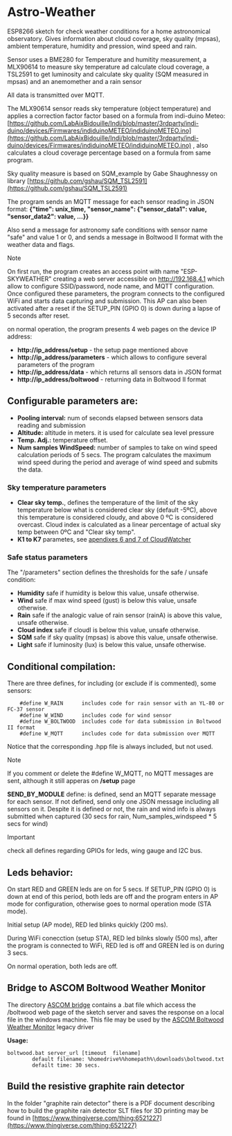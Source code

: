 # Astro-Weather
ESP8266 sketch for check weather conditions for a home astronomical observatory.  Gives information about cloud coverage, sky quality (mpsas), ambient temperature, humidity and pression, wind speed and rain.


Sensor uses a BME280 for Temperature and humitity measurement, a MLX90614 to measure sky temperature ad calculate cloud coverage, a TSL2591 to get luminosity and calculate sky quality (SQM measured in mpsas) and an anemomether and a rain sensor

All data is transmitted over MQTT.

The MLX90614 sensor reads sky temperature (object temperature) and applies a correction factor factor based on a formula from indi-duino Meteo: [https://github.com/LabAixBidouille/Indi/blob/master/3rdparty/indi-duino/devices/Firmwares/indiduinoMETEO/indiduinoMETEO.ino](https://github.com/LabAixBidouille/Indi/blob/master/3rdparty/indi-duino/devices/Firmwares/indiduinoMETEO/indiduinoMETEO.ino) , also calculates a cloud coverage percentage based on a formula from same program.

Sky quality measure is based on SQM_example by Gabe Shaughnessy on library [https://github.com/gshau/SQM_TSL2591](https://github.com/gshau/SQM_TSL2591)

The program sends an MQTT message for each sensor reading in JSON format:
**{"time": unix_time, "sensor_name": {"sensor_data1": value, "sensor_data2": value, ...}}**

Also send a message for astronomy safe conditions with sensor name "safe" and value 1 or 0, and sends a message in Boltwood II format with the weather data and flags.

> [!NOTE]
> On first run, the program creates an access point with name "ESP-SKYWEATHER" creating a web server accessible on http://192.168.4.1 which allow to configure SSID/password, node name, and MQTT configuration. Once configured these parameters, the program connects to the configured WiFi and starts data capturing and submission. This AP can also been activated after a reset if the SETUP_PIN (GPIO 0) is down during a lapse of 5 seconds after reset.

on normal operation, the program presents 4 web pages on the device IP address:
-	**http://ip_address/setup** - the setup page mentioned above
-	**http://ip_address/parameters** - which allows to configure several parameters of the program
-	**http://ip_address/data** - which returns all sensors data in JSON format
-	**http://ip_address/boltwood** - returning data in Boltwood II format

## Configurable parameters are:
- **Pooling interval:** num of seconds elapsed between sensors data reading and submission
- **Altitude:** altitude in meters. it is used for calculate sea level pressure
- **Temp. Adj.:** temperature offset.
- **Num samples WindSpeed:** number of samples to take on wind speed calculation periods of 5 secs.
The program calculates the maximum wind speed during the period and average of wind speed and submits the data.


### Sky temperature parameters
- **Clear sky temp.**, defines the temperature of the limit of the sky temperature below what is considered clear sky (default -5ºC), above this temperature is considered cloudy, and above 0 ºC is considered overcast. Cloud index is calculated as a linear percentage of actual sky temp between 0ºC and "Clear sky temp".
- **K1 to K7** parametes, see [apendixes 6 and 7 of CloudWatcher](https://lunaticoastro.com/aagcw/enhelp/)


### Safe status parameters
The "/parameters" section defines the thresholds for the safe / unsafe condition:
- **Humidity**	safe if humidity is below this value, unsafe otherwise.
- **Wind**	safe if max wind speed (gust) is below this value, unsafe otherwise.
- **Rain**	safe if the analogic value of rain sensor (rainA) is above this value, unsafe otherwise.
- **Cloud index**	safe if cloudI is below this value, unsafe otherwise.
- **SQM**		safe if sky quality (mpsas) is above this value, unsafe otherwise.
- **Light**	safe if luminosity (lux) is below this value, unsafe otherwise.


## Conditional compilation:
There are three defines, for including (or exclude if is commented), some sensors:
```
    #define W_RAIN      includes code for rain sensor with an YL-80 or FC-37 sensor
    #define W_WIND      includes code for wind sensor
    #define W_BOLTWOOD  includes code for data submission in Boltwood II format
    #define W_MQTT      includes code for data submission over MQTT
```
Notice that the corresponding .hpp file is always included, but not used.

> [!NOTE]
> If you comment or delete the #define W_MQTT, no MQTT messages are sent, although it still apperas on **/setup** page

**SEND_BY_MODULE** define: is defined, send an MQTT separate message for each sensor. If not defined, send only one JSON message including all sensors on it. Despite it is defined or not, the rain and wind info is always submitted when captured (30 secs for rain, Num_samples_windspeed * 5 secs for wind)

> [!IMPORTANT]
> check all defines regarding GPIOs for leds, wing gauge and I2C bus.


## Leds behavior:
On start RED and GREEN leds are on for 5 secs. If SETUP_PIN (GPIO 0) is down at end of this period, both leds are off and the program enters in AP mode for configuration, otherwise goes to normal operation mode (STA mode).

Initial setup (AP mode), RED led blinks quickly (200 ms).

During WiFi conecction (setup STA), RED led bilnks slowly (500 ms), after the program is connected to WiFi, RED led is off and GREEN led is on during 3 secs.

On normal operation, both leds are off.

## Bridge to ASCOM Boltwood Weather Monitor 
The directory [ASCOM bridge](ASCOM%20bridge) contains a .bat file which access the /boltwood web page of the sketch server and saves the response on a local file in the windows machine. This file may be used by the [ASCOM Boltwood Weather Monitor](https://github.com/ascomghostdrivers/legacydrivers/tree/main/ObservingConditionsDrivers) legacy driver<br>

**Usage:** 
```
boltwood.bat server_url [timeout  filename]
        default filename: %homedrive%%homepath%\downloads\boltwood.txt
        defailt time: 30 secs.
```

## Build the resistive graphite rain detector
In the folder "graphite rain detector" there is a PDF document describing how to build the graphite rain detector
SLT files for 3D printing may be found in [https://www.thingiverse.com/thing:6521227](https://www.thingiverse.com/thing:6521227)
